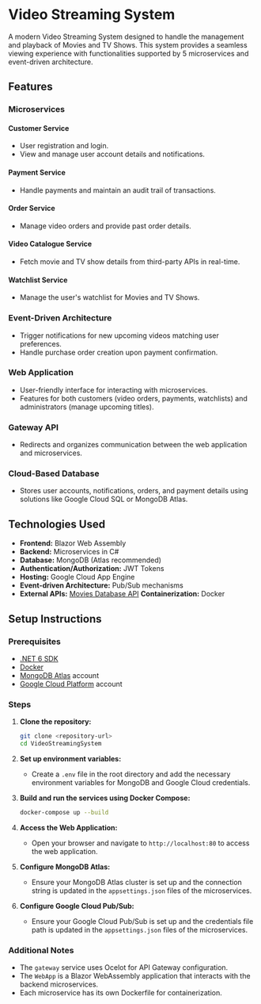 # Video Streaming System

A modern Video Streaming System designed to handle the management and playback of Movies and TV Shows. This system provides a seamless viewing experience with functionalities supported by 5 microservices and event-driven architecture.

## Features

### Microservices

#### Customer Service

- User registration and login.
- View and manage user account details and notifications.

#### Payment Service

- Handle payments and maintain an audit trail of transactions.

#### Order Service

- Manage video orders and provide past order details.

#### Video Catalogue Service

- Fetch movie and TV show details from third-party APIs in real-time.

#### Watchlist Service

- Manage the user's watchlist for Movies and TV Shows.

### Event-Driven Architecture

- Trigger notifications for new upcoming videos matching user preferences.
- Handle purchase order creation upon payment confirmation.

### Web Application

- User-friendly interface for interacting with microservices.
- Features for both customers (video orders, payments, watchlists) and administrators (manage upcoming titles).

### Gateway API

- Redirects and organizes communication between the web application and microservices.

### Cloud-Based Database

- Stores user accounts, notifications, orders, and payment details using solutions like Google Cloud SQL or MongoDB Atlas.

## Technologies Used

- **Frontend:** Blazor Web Assembly
- **Backend:** Microservices in C#
- **Database:** MongoDB (Atlas recommended)
- **Authentication/Authorization:** JWT Tokens
- **Hosting:** Google Cloud App Engine
- **Event-driven Architecture:** Pub/Sub mechanisms
- **External APIs:** [Movies Database API](https://rapidapi.com/SAdrian/api/moviesdatabase)
  **Containerization:** Docker

## Setup Instructions

### Prerequisites

- [.NET 6 SDK](https://dotnet.microsoft.com/download/dotnet/6.0)
- [Docker](https://www.docker.com/get-started)
- [MongoDB Atlas](https://www.mongodb.com/cloud/atlas) account
- [Google Cloud Platform](https://cloud.google.com/) account

### Steps

1. **Clone the repository:**

   ```sh
   git clone <repository-url>
   cd VideoStreamingSystem
   ```

2. **Set up environment variables:**

   - Create a `.env` file in the root directory and add the necessary environment variables for MongoDB and Google Cloud credentials.

3. **Build and run the services using Docker Compose:**

   ```sh
   docker-compose up --build
   ```

4. **Access the Web Application:**

   - Open your browser and navigate to `http://localhost:80` to access the web application.

5. **Configure MongoDB Atlas:**

   - Ensure your MongoDB Atlas cluster is set up and the connection string is updated in the `appsettings.json` files of the microservices.

6. **Configure Google Cloud Pub/Sub:**
   - Ensure your Google Cloud Pub/Sub is set up and the credentials file path is updated in the `appsettings.json` files of the microservices.

### Additional Notes

- The `gateway` service uses Ocelot for API Gateway configuration.
- The `WebApp` is a Blazor WebAssembly application that interacts with the backend microservices.
- Each microservice has its own Dockerfile for containerization.
